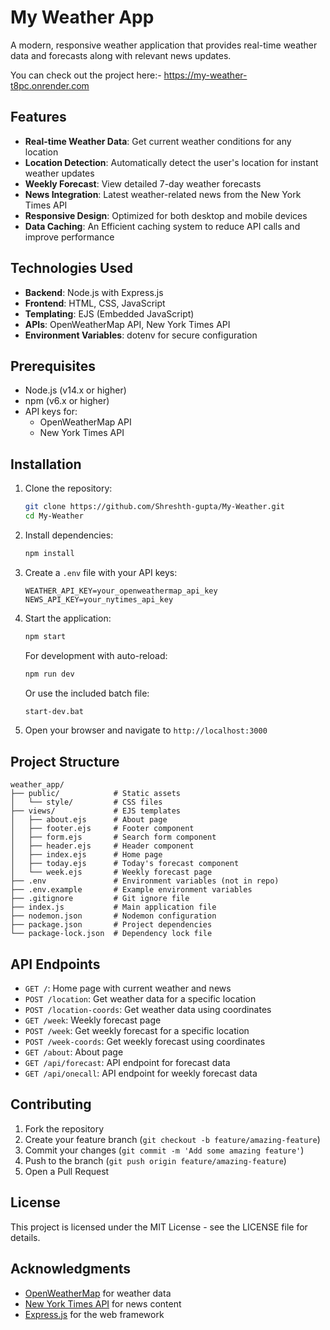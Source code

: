 # My Weather App

A modern, responsive weather application that provides real-time weather data and forecasts along with relevant news updates.

You can check out the project here:- https://my-weather-t8pc.onrender.com

## Features

- **Real-time Weather Data**: Get current weather conditions for any location
- **Location Detection**: Automatically detect the user's location for instant weather updates
- **Weekly Forecast**: View detailed 7-day weather forecasts
- **News Integration**: Latest weather-related news from the New York Times API
- **Responsive Design**: Optimized for both desktop and mobile devices
- **Data Caching**: An Efficient caching system to reduce API calls and improve performance

## Technologies Used

- **Backend**: Node.js with Express.js
- **Frontend**: HTML, CSS, JavaScript
- **Templating**: EJS (Embedded JavaScript)
- **APIs**: OpenWeatherMap API, New York Times API
- **Environment Variables**: dotenv for secure configuration

## Prerequisites

- Node.js (v14.x or higher)
- npm (v6.x or higher)
- API keys for:
  - OpenWeatherMap API
  - New York Times API

## Installation

1. Clone the repository:
   ```bash
   git clone https://github.com/Shreshth-gupta/My-Weather.git
   cd My-Weather
   ```

2. Install dependencies:
   ```bash
   npm install
   ```

3. Create a `.env` file with your API keys:
   ```
   WEATHER_API_KEY=your_openweathermap_api_key
   NEWS_API_KEY=your_nytimes_api_key
   ```

4. Start the application:
   ```bash
   npm start
   ```

   For development with auto-reload:
   ```bash
   npm run dev
   ```
   
   Or use the included batch file:
   ```bash
   start-dev.bat
   ```

5. Open your browser and navigate to `http://localhost:3000`

## Project Structure

```
weather_app/
├── public/            # Static assets
│   └── style/         # CSS files
├── views/             # EJS templates
│   ├── about.ejs      # About page
│   ├── footer.ejs     # Footer component
│   ├── form.ejs       # Search form component
│   ├── header.ejs     # Header component
│   ├── index.ejs      # Home page
│   ├── today.ejs      # Today's forecast component
│   └── week.ejs       # Weekly forecast page
├── .env               # Environment variables (not in repo)
├── .env.example       # Example environment variables
├── .gitignore         # Git ignore file
├── index.js           # Main application file
├── nodemon.json       # Nodemon configuration
├── package.json       # Project dependencies
└── package-lock.json  # Dependency lock file
```

## API Endpoints

- `GET /`: Home page with current weather and news
- `POST /location`: Get weather data for a specific location
- `POST /location-coords`: Get weather data using coordinates
- `GET /week`: Weekly forecast page
- `POST /week`: Get weekly forecast for a specific location
- `POST /week-coords`: Get weekly forecast using coordinates
- `GET /about`: About page
- `GET /api/forecast`: API endpoint for forecast data
- `GET /api/onecall`: API endpoint for weekly forecast data

## Contributing

1. Fork the repository
2. Create your feature branch (`git checkout -b feature/amazing-feature`)
3. Commit your changes (`git commit -m 'Add some amazing feature'`)
4. Push to the branch (`git push origin feature/amazing-feature`)
5. Open a Pull Request

## License

This project is licensed under the MIT License - see the LICENSE file for details.

## Acknowledgments

- [OpenWeatherMap](https://openweathermap.org/) for weather data
- [New York Times API](https://developer.nytimes.com/) for news content
- [Express.js](https://expressjs.com/) for the web framework

